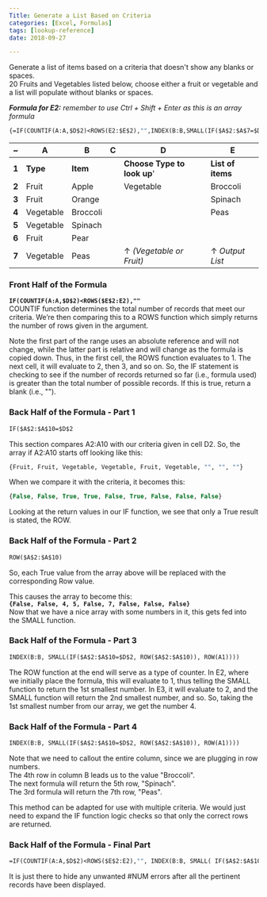 ```yaml
---
Title: Generate a List Based on Criteria
categories: [Excel, Formulas]
tags: [lookup-reference]  
date: 2018-09-27

---
```


Generate a list of items based on a criteria that doesn't show any blanks or spaces.  
20 Fruits and Vegetables listed below, choose either a fruit or vegetable and a list will populate without blanks or spaces.  

***Formula for E2:*** _remember to use Ctrl + Shift + Enter as this is an array formula_  
```vb
{=IF(COUNTIF(A:A,$D$2)<ROWS(E2:$E$2),"",INDEX(B:B,SMALL(IF($A$2:$A$7=$D$2,ROW($A$2:$A$7)),ROW(A1))))}
```


| ~     | A         | B         | C | D                           | E                 |
|-------|-----------|-----------|---|-----------------------------|-------------------|
| **1** | **Type**  | **Item**  |   | **Choose Type to look up**' | **List of items** |
| **2** | Fruit     | Apple     |   | Vegetable                   | Broccoli          |
| **3** | Fruit     | Orange    |   |                             | Spinach           |
| **4** | Vegetable | Broccoli  |   |                             | Peas              |
| **5** | Vegetable | Spinach   |   |                             |                   |
| **6** | Fruit     | Pear      |   |                             |                   |
| **7** | Vegetable | Peas      |   | ↑ _(Vegetable or Fruit)_    | ↑ _Output List_   |

### Front Half of the Formula  
**`IF(COUNTIF(A:A,$D$2)<ROWS($E$2:E2),""`**  
COUNTIF function determines the total number of records that meet our criteria. We’re then comparing this to a ROWS function which simply returns the number of rows given in the argument.  

Note the first part of the range uses an absolute reference and will not change, while the latter part is relative and will change as the formula is copied down. Thus, in the first cell, the ROWS function evaluates to 1. The next cell, it will evaluate to 2, then 3, and so on. So, the IF statement is checking to see if the number of records returned so far (i.e., formula used) is greater than the total number of possible records. If this is true, return a blank (i.e., "").

### Back Half of the Formula - Part 1
```vb
IF($A$2:$A$10=$D$2
```
This section compares A2:A10 with our criteria given in cell D2. So, the array if A2:A10 starts off looking like this:  
```vb
{Fruit, Fruit, Vegetable, Vegetable, Fruit, Vegetable, "", "", ""}
```

When we compare it with the criteria, it becomes this:
```vb
{False, False, True, True, False, True, False, False, False}
```  

Looking at the return values in our IF function, we see that only a True result is stated, the ROW.  

### Back Half of the Formula - Part 2
```vb
ROW($A$2:$A$10)
```
So, each True value from the array above will be replaced with the corresponding Row value.

This causes the array to become this:  
**`{False, False, 4, 5, False, 7, False, False, False}`**  
Now that we have a nice array with some numbers in it, this gets fed into the SMALL function.

### Back Half of the Formula - Part 3
```vb
INDEX(B:B, SMALL(IF($A$2:$A$10=$D$2, ROW($A$2:$A$10)), ROW(A1))))
```

The ROW function at the end will serve as a type of counter.
In E2, where we initially place the formula, this will evaluate to 1, thus telling the SMALL function to return the 1st smallest number.
In E3, it will evaluate to 2, and the SMALL function will return the 2nd smallest number, and so.
So, taking the 1st smallest number from our array, we get the number 4.

### Back Half of the Formula - Part 4
```vb
INDEX(B:B, SMALL(IF($A$2:$A$10=$D$2, ROW($A$2:$A$10)), ROW(A1))))
```

Note that we need to callout the entire column, since we are plugging in row numbers.  
The 4th row in column B leads us to the value "Broccoli".  
The next formula will return the 5th row, "Spinach".  
The 3rd formula will return the 7th row, "Peas".  

This method can be adapted for use with multiple criteria. We would just need to expand the IF function logic checks so that only the correct rows are returned.  

### Back Half of the Formula - Final Part
```vb
=IF(COUNTIF(A:A,$D$2)<ROWS($E$2:E2),"", INDEX(B:B, SMALL( IF($A$2:$A$10 = $D$2, ROW($A$2:$A$10)), ROW(A1))))
```

It is just there to hide any unwanted #NUM errors after all the pertinent records have been displayed.
